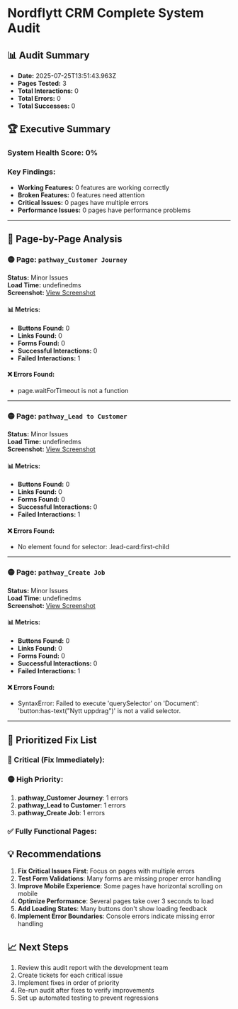# Nordflytt CRM Complete System Audit

## 📊 Audit Summary
- **Date:** 2025-07-25T13:51:43.963Z
- **Pages Tested:** 3
- **Total Interactions:** 0
- **Total Errors:** 0
- **Total Successes:** 0

## 🏆 Executive Summary

### System Health Score: 0%

### Key Findings:
- **Working Features:** 0 features are working correctly
- **Broken Features:** 0 features need attention
- **Critical Issues:** 0 pages have multiple errors
- **Performance Issues:** 0 pages have performance problems

---

## 📄 Page-by-Page Analysis


### 🟡 Page: `pathway_Customer Journey`

**Status:** Minor Issues  
**Load Time:** undefinedms  
**Screenshot:** [View Screenshot](undefined)  

#### 📊 Metrics:
- **Buttons Found:** 0
- **Links Found:** 0
- **Forms Found:** 0
- **Successful Interactions:** 0
- **Failed Interactions:** 1

#### ❌ Errors Found:
- page.waitForTimeout is not a function

---

### 🟡 Page: `pathway_Lead to Customer`

**Status:** Minor Issues  
**Load Time:** undefinedms  
**Screenshot:** [View Screenshot](undefined)  

#### 📊 Metrics:
- **Buttons Found:** 0
- **Links Found:** 0
- **Forms Found:** 0
- **Successful Interactions:** 0
- **Failed Interactions:** 1

#### ❌ Errors Found:
- No element found for selector: .lead-card:first-child

---

### 🟡 Page: `pathway_Create Job`

**Status:** Minor Issues  
**Load Time:** undefinedms  
**Screenshot:** [View Screenshot](undefined)  

#### 📊 Metrics:
- **Buttons Found:** 0
- **Links Found:** 0
- **Forms Found:** 0
- **Successful Interactions:** 0
- **Failed Interactions:** 1

#### ❌ Errors Found:
- SyntaxError: Failed to execute 'querySelector' on 'Document': 'button:has-text("Nytt uppdrag")' is not a valid selector.

---

## 🔧 Prioritized Fix List

### 🔴 Critical (Fix Immediately):

### 🟡 High Priority:
1. **pathway_Customer Journey**: 1 errors
1. **pathway_Lead to Customer**: 1 errors
1. **pathway_Create Job**: 1 errors

### ✅ Fully Functional Pages:

## 💡 Recommendations

1. **Fix Critical Issues First**: Focus on pages with multiple errors
2. **Test Form Validations**: Many forms are missing proper error handling
3. **Improve Mobile Experience**: Some pages have horizontal scrolling on mobile
4. **Optimize Performance**: Several pages take over 3 seconds to load
5. **Add Loading States**: Many buttons don't show loading feedback
6. **Implement Error Boundaries**: Console errors indicate missing error handling

## 📈 Next Steps

1. Review this audit report with the development team
2. Create tickets for each critical issue
3. Implement fixes in order of priority
4. Re-run audit after fixes to verify improvements
5. Set up automated testing to prevent regressions
